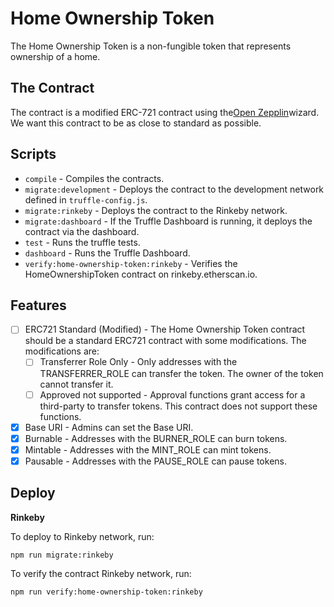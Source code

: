 # Home Ownership Token

The Home Ownership Token is a non-fungible token that represents ownership of a home.

## The Contract

The contract is a modified ERC-721 contract using the[Open Zepplin](https://www.openzeppelin.com/)wizard. We want this contract to be as close to standard as possible.

## Scripts

- `compile` - Compiles the contracts.
- `migrate:development` - Deploys the contract to the development network defined in `truffle-config.js`.
- `migrate:rinkeby` - Deploys the contract to the Rinkeby network.
- `migrate:dashboard` - If the Truffle Dashboard is running, it deploys the contract via the dashboard.
- `test` - Runs the truffle tests.
- `dashboard` - Runs the Truffle Dashboard.
- `verify:home-ownership-token:rinkeby` - Verifies the HomeOwnershipToken contract on rinkeby.etherscan.io.

## Features

- [ ] ERC721 Standard (Modified) - The Home Ownership Token contract should be a standard ERC721 contract with some modifications. The modifications are:
  - [ ] Transferrer Role Only - Only addresses with the TRANSFERRER_ROLE can transfer the token. The owner of the token cannot transfer it.
  - [ ] Approved not supported - Approval functions grant access for a third-party to transfer tokens. This contract does not support these functions.
- [x] Base URI - Admins can set the Base URI.
- [x] Burnable - Addresses with the BURNER_ROLE can burn tokens.
- [x] Mintable - Addresses with the MINT_ROLE can mint tokens.
- [x] Pausable - Addresses with the PAUSE_ROLE can pause tokens.

## Deploy

**Rinkeby**

To deploy to Rinkeby network, run:

```
npm run migrate:rinkeby
```

To verify the contract Rinkeby network, run:

```
npm run verify:home-ownership-token:rinkeby
```
